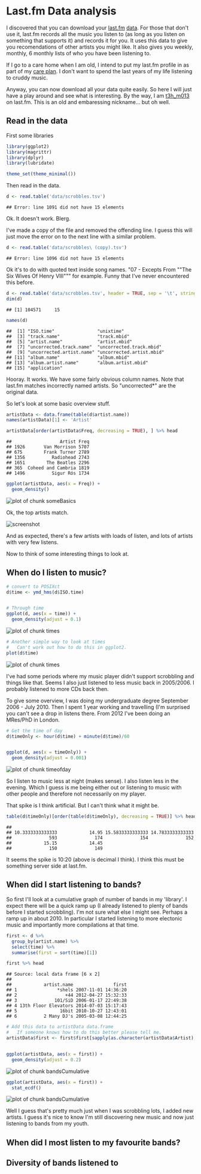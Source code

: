 Last.fm Data analysis
=======================


I discovered that you can download your [last.fm](www.last.fm) [data](http://www.last.fm/settings/dataexporter).
For those that don't use it, last.fm records all the music you listen to (as long as you listen on something that supports it) and records it for you.
It uses this data to give you recomendations of other artists you might like.
It also gives you weekly, monthly, 6 monthly lists of who you have been listening to.

If I go to a care home when I am old, I intend to put my last.fm profile in as part of my [care plan](http://www.nhs.uk/Planners/Yourhealth/Pages/Careplan.aspx).
I don't want to spend the last years of my life listening to cruddy music.

Anyway, you can now download all your data quite easily.
So here I will just have a play around and see what is interesting.
By the way, I am [t3h_m013](www.last.fm/user/t3h_m013) on last.fm.
This is an old and embaressing nickname... but oh well.


Read in the data
-----------------

First some libraries

```r
library(ggplot2)
library(magrittr)
library(dplyr)
library(lubridate)

theme_set(theme_minimal())
```

Then read in the data.


```r
d <- read.table('data/scrobbles.tsv')
```

```
## Error: line 1091 did not have 15 elements
```

Ok. It doesn't work. Blerg. 

I've made a copy of the file and removed the offending line. I guess this will just move the error on to the next line with a similar problem.



```r
d <- read.table('data/scrobbles\ (copy).tsv')
```

```
## Error: line 1096 did not have 15 elements
```

Ok it's to do with quoted text inside song names. 
"07 - Excepts From ""The Six Wives Of Henry VIII""" for example. 
Funny that I've never encountered this before.



```r
d <- read.table('data/scrobbles.tsv', header = TRUE, sep = '\t', stringsAsFactors = FALSE, quote = "\"")
dim(d)
```

```
## [1] 104571     15
```

```r
names(d)
```

```
##  [1] "ISO.time"                "unixtime"               
##  [3] "track.name"              "track.mbid"             
##  [5] "artist.name"             "artist.mbid"            
##  [7] "uncorrected.track.name"  "uncorrected.track.mbid" 
##  [9] "uncorrected.artist.name" "uncorrected.artist.mbid"
## [11] "album.name"              "album.mbid"             
## [13] "album.artist.name"       "album.artist.mbid"      
## [15] "application"
```

Hooray. It works. 
We have some fairly obvious column names.
Note that last.fm matches incorrectly named artists.
So "uncorrected*" are the original data.

So let's look at some basic overview stuff.


```r
artistData <- data.frame(table(d$artist.name))
names(artistData)[1] <- 'Artist'

artistData[order(artistData$Freq, decreasing = TRUE), ] %>% head
```

```
##                  Artist Freq
## 1926       Van Morrison 5707
## 675        Frank Turner 2789
## 1356          Radiohead 2743
## 1651        The Beatles 2296
## 365  Coheed and Cambria 1819
## 1496          Sigur Rós 1734
```

```r
ggplot(artistData, aes(x = Freq)) + 
  geom_density() 
```

![plot of chunk someBasics](figure/someBasics.png) 

Ok, the top artists match.

![screenshot](figure/topArtistsScreen.png)


And as expected, there's a few artists with loads of listen, and lots of artists with very few listens.

Now to think of some interesting things to look at.



When do I listen to music?
---------------------------



```r
# convert to POSIXct
d$time <- ymd_hms(d$ISO.time)


# Through time
ggplot(d, aes(x = time)) +
  geom_density(adjust = 0.1) 
```

![plot of chunk times](figure/times1.png) 

```r
# Another simple way to look at times
#   Can't work out how to do this in ggplot2. 
plot(d$time)
```

![plot of chunk times](figure/times2.png) 

I've had some periods where my music player didn't support scrobbling and things like that. 
Seems I also just listened to less music back in 2005/2006. 
I probably listened to more CDs back then.

To give some overview, I was doing my undergraduate degree September 2006 - July 2010.
Then I spent 1 year working and travelling (I'm surprised you can't see a drop in listens there.
From 2012 I've been doing an MRes/PhD in London.



```r
# Get the time of day
d$timeOnly <- hour(d$time) + minute(d$time)/60


ggplot(d, aes(x = timeOnly)) +
  geom_density(adjust = 0.001) 
```

![plot of chunk timeofday](figure/timeofday.png) 

So I listen to music less at night (makes sense).
I also listen less in the evening.
Which I guess is me being either out or listening to music with other people and therefore not necessarily on my player.

That spike is I think artificial. 
But I can't think what it might be.


```r
table(d$timeOnly)[order(table(d$timeOnly), decreasing = TRUE)] %>% head
```

```
## 
## 10.3333333333333            14.95 15.5833333333333 14.7833333333333 
##              593              174              154              152 
##            15.15            14.45 
##              150              149
```

It seems the spike is 10:20 (above is decimal I think). 
I think this must be something server side at last.fm.



When did I start listening to bands?
-------------------------------------


So first I'll look at a cumulative graph of number of bands in my 'library'.
I expect there will be a quick ramp up (I already listened to plenty of bands before I started scrobbling).
I'm not sure what else I might see.
Perhaps a ramp up in about 2010.
In particular I started listening to more electonic music and importantly more compilations at that time.



```r
first <- d %>% 
  group_by(artist.name) %>% 
  select(time) %>%
  summarise(first = sort(time)[1])

first %>% head
```

```
## Source: local data frame [6 x 2]
## 
##            artist.name               first
## 1               *shels 2007-11-01 14:36:20
## 2                  +44 2012-04-27 15:32:33
## 3              101/SiD 2006-01-17 22:49:38
## 4 13th Floor Elevators 2014-07-03 15:17:43
## 5                16bit 2010-10-27 12:43:01
## 6          2 Many DJ's 2005-03-08 12:44:25
```

```r
# Add this data to artistData data.frame
#   If someone knows how to do this better please tell me.
artistData$first <- first$first[sapply(as.character(artistData$Artist), function(x) which(x == first$artist.name))]


ggplot(artistData, aes(x = first)) +
  geom_density(adjust = 0.2)
```

![plot of chunk bandsCumulative](figure/bandsCumulative1.png) 

```r
ggplot(artistData, aes(x = first)) + 
  stat_ecdf()
```

![plot of chunk bandsCumulative](figure/bandsCumulative2.png) 

Well I guess that's pretty much just when I was scrobbling lots, I added new artists. 
I guess it's nice to know I'm still discovering new music and now just listening to bands from my youth.


When did I most listen to my favourite bands?
----------------------------------------------



Diversity of bands listened to
--------------------------------






